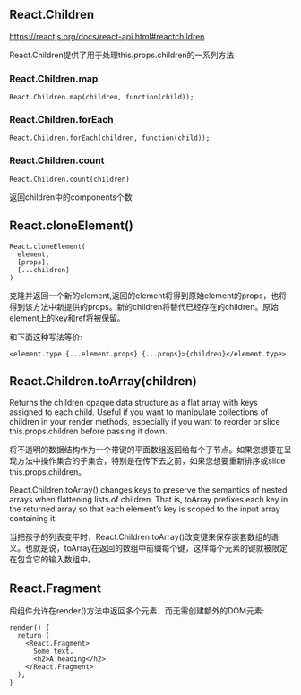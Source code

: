 ## React.Children
<https://reactjs.org/docs/react-api.html#reactchildren>

React.Children提供了用于处理this.props.children的一系列方法

### React.Children.map
```
React.Children.map(children, function(child));
```

### React.Children.forEach
```
React.Children.forEach(children, function(child));
```

### React.Children.count
```
React.Children.count(children)
```
返回children中的components个数

## React.cloneElement()
```
React.cloneElement(
  element,
  [props],
  [...children]
)

```

克隆并返回一个新的element,返回的element将得到原始element的props，也将得到该方法中新提供的props。新的children将替代已经存在的children。原始element上的key和ref将被保留。

和下面这种写法等价:

```
<element.type {...element.props} {...props}>{children}</element.type>

```

## React.Children.toArray(children)

Returns the children opaque data structure as a flat array with keys assigned to each child. Useful if you want to manipulate collections of children in your render methods, especially if you want to reorder or slice this.props.children before passing it down.

将不透明的数据结构作为一个带键的平面数组返回给每个子节点。如果您想要在呈现方法中操作集合的子集合，特别是在传下去之前，如果您想要重新排序或slice this.props.children。

React.Children.toArray() changes keys to preserve the semantics of nested arrays when flattening lists of children. That is, toArray prefixes each key in the returned array so that each element’s key is scoped to the input array containing it.

当把孩子的列表变平时，React.Children.toArray()改变键来保存嵌套数组的语义。也就是说，toArray在返回的数组中前缀每个键，这样每个元素的键就被限定在包含它的输入数组中。

## React.Fragment
段组件允许在render()方法中返回多个元素，而无需创建额外的DOM元素:
```
render() {
  return (
    <React.Fragment>
      Some text.
      <h2>A heading</h2>
    </React.Fragment>
  );
}
```
